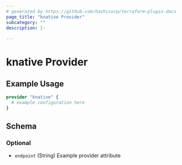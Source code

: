 ```yaml
---
# generated by https://github.com/hashicorp/terraform-plugin-docs
page_title: "knative Provider"
subcategory: ""
description: |-
  
---
```


# knative Provider



## Example Usage

```terraform
provider "knative" {
  # example configuration here
}
```

<!-- schema generated by tfplugindocs -->
## Schema

### Optional

- `endpoint` (String) Example provider attribute
